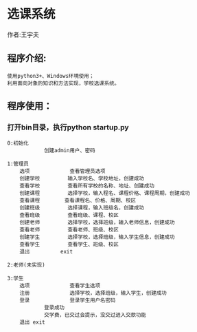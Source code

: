 选课系统   
==
作者:王宇夫     

## 程序介绍:  
    使用python3+、Windows环境使用；   
	利用面向对象的知识和方法实现，学校选课系统。    
	
## 程序使用：
### 打开bin目录，执行python startup.py       
    0:初始化    
			    创建admin用户、密码     
			
    1:管理员     
	    选项             查看管理员选项     
        创建学校         输入学校名、学校地址，创建成功      
        查看学校         查看所有学校的名称、地址、创建成功       
        创建课程         选择学校，输入程名、课程价格、课程周期，创建成功    
        查看课程 	    查看课程名、价格、周期、校区    
        创建班级         选择课程，输入班级名，创建成功    
        查看班级         查看班级、课程、校区     
        创建老师         选择学校，选择班级，输入老师信息，创建成功     
        查看老师         查看老师、班级、校区
        创建学生         选择学校，选择班级，输入学生信息，创建成功    
        查看学生         查看学生、班级、校区
        退出   	    exit     
	
    2:老师(未实现)      
    
    3:学生
	    选项             查看学生选项
        注册             选择学校，选择班级，输入学生，创建成功   
        登录             登录学生用户名密码
				登录成功
				交学费，已交过会提示，没交过进入交款功能
        退出 exit
